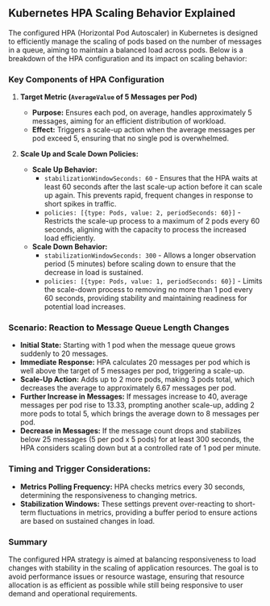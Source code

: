 ## Kubernetes HPA Scaling Behavior Explained

The configured HPA (Horizontal Pod Autoscaler) in Kubernetes is designed to efficiently manage the scaling of pods based on the number of messages in a queue, aiming to maintain a balanced load across pods. Below is a breakdown of the HPA configuration and its impact on scaling behavior:

### Key Components of HPA Configuration

1. **Target Metric (`AverageValue` of 5 Messages per Pod)**
   - **Purpose:** Ensures each pod, on average, handles approximately 5 messages, aiming for an efficient distribution of workload.
   - **Effect:** Triggers a scale-up action when the average messages per pod exceed 5, ensuring that no single pod is overwhelmed.

2. **Scale Up and Scale Down Policies:**
   - **Scale Up Behavior:**
     - `stabilizationWindowSeconds: 60` - Ensures that the HPA waits at least 60 seconds after the last scale-up action before it can scale up again. This prevents rapid, frequent changes in response to short spikes in traffic.
     - `policies: [{type: Pods, value: 2, periodSeconds: 60}]` - Restricts the scale-up process to a maximum of 2 pods every 60 seconds, aligning with the capacity to process the increased load efficiently.
   - **Scale Down Behavior:**
     - `stabilizationWindowSeconds: 300` - Allows a longer observation period (5 minutes) before scaling down to ensure that the decrease in load is sustained.
     - `policies: [{type: Pods, value: 1, periodSeconds: 60}]` - Limits the scale-down process to removing no more than 1 pod every 60 seconds, providing stability and maintaining readiness for potential load increases.

### Scenario: Reaction to Message Queue Length Changes

- **Initial State:** Starting with 1 pod when the message queue grows suddenly to 20 messages.
- **Immediate Response:** HPA calculates 20 messages per pod which is well above the target of 5 messages per pod, triggering a scale-up.
- **Scale-Up Action:** Adds up to 2 more pods, making 3 pods total, which decreases the average to approximately 6.67 messages per pod.
- **Further Increase in Messages:** If messages increase to 40, average messages per pod rise to 13.33, prompting another scale-up, adding 2 more pods to total 5, which brings the average down to 8 messages per pod.
- **Decrease in Messages:** If the message count drops and stabilizes below 25 messages (5 per pod x 5 pods) for at least 300 seconds, the HPA considers scaling down but at a controlled rate of 1 pod per minute.

### Timing and Trigger Considerations:

- **Metrics Polling Frequency:** HPA checks metrics every 30 seconds, determining the responsiveness to changing metrics.
- **Stabilization Windows:** These settings prevent over-reacting to short-term fluctuations in metrics, providing a buffer period to ensure actions are based on sustained changes in load.

### Summary

The configured HPA strategy is aimed at balancing responsiveness to load changes with stability in the scaling of application resources. The goal is to avoid performance issues or resource wastage, ensuring that resource allocation is as efficient as possible while still being responsive to user demand and operational requirements.
